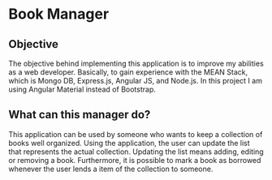 # Book Manager

## Objective
The objective behind implementing this application is to improve my abilities as a web developer. Basically, to gain experience with the MEAN Stack, which is Mongo DB, Express.js, Angular JS, and Node.js. In this project I am using Angular Material instead of Bootstrap.

## What can this manager do?
This application can be used by someone who wants to keep a collection of books well organized. Using the application, the user can update the list that represents the actual collection. Updating the list means adding, editing or removing a book. Furthermore, it is possible to mark a book as borrowed whenever the user lends a item of the collection to someone.
